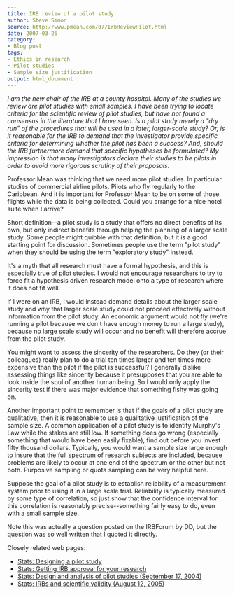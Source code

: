 ```yaml
---
title: IRB review of a pilot study
author: Steve Simon
source: http://www.pmean.com/07/IrbReviewPilot.html
date: 2007-03-26
category:
- Blog post
tags:
- Ethics in research
- Pilot studies
- Sample size justification
output: html_document
---
```

*I am the new chair of the IRB at a county hospital. Many of the studies
we review are pilot studies with small samples. I have been trying to
locate criteria for the scientific review of pilot studies, but have not
found a consensus in the literature that I have seen. Is a pilot study
merely a \"dry run\" of the procedures that will be used in a later,
larger-scale study? Or, is it reasonable for the IRB to demand that the
investigator provide specific criteria for determining whether the pilot
has been a success? And, should the IRB furthermore demand that specific
hypotheses be formulated? My impression is that many investigators
declare their studies to be pilots in order to avoid more rigorous
scrutiny of their proposals.*

Professor Mean was thinking that we need more pilot studies. In
particular studies of commercial airline pilots. Pilots who fly
regularly to the Caribbean. And it is important for Professor Mean to be
on some of those flights while the data is being collected. Could you
arrange for a nice hotel suite when I arrive?

Short definition\--a pilot study is a study that offers no direct
benefits of its own, but only indirect benefits through helping the
planning of a larger scale study. Some people might quibble with that
definition, but it is a good starting point for discussion. Sometimes
people use the term \"pilot study\" when they should be using the term
\"exploratory study\" instead.

It\'s a myth that all research must have a formal hypothesis, and this
is especially true of pilot studies. I would not encourage researchers
to try to force fit a hypothesis driven research model onto a type of
research where it does not fit well.

If I were on an IRB, I would instead demand details about the larger
scale study and why that larger scale study could not proceed
effectively without information from the pilot study. An economic
argument would not fly (we\'re running a pilot because we don\'t have
enough money to run a large study), because no large scale study will
occur and no benefit will therefore accrue from the pilot study.

You might want to assess the sincerity of the researchers. Do they (or
their colleagues) really plan to do a trial ten times larger and ten
times more expensive than the pilot if the pilot is successful? I
generally dislike assessing things like sincerity because it presupposes
that you are able to look inside the soul of another human being. So I
would only apply the sincerity test if there was major evidence that
something fishy was going on.

Another important point to remember is that if the goals of a pilot
study are qualitative, then it is reasonable to use a qualitative
justification of the sample size. A common application of a pilot study
is to identify Murphy\'s Law while the stakes are still low. If
something does go wrong (especially something that would have been
easily fixable), find out before you invest fifty thousand dollars.
Typically, you would want a sample size large enough to insure that the
full spectrum of research subjects are included, because problems are
likely to occur at one end of the spectrum or the other but not both.
Purposive sampling or quota sampling can be very helpful here.

Suppose the goal of a pilot study is to establish reliability of a
measurement system prior to using it in a large scale trial. Reliability
is typically measured by some type of correlation, so just show that the
confidence interval for this correlation is reasonably
precise\--something fairly easy to do, even with a small sample size.

Note this was actually a question posted on the IRBForum by DD, but the
question was so well written that I quoted it directly.

Closely related web pages:

-   [Stats: Designing a pilot study](../plan/pilot.asp)
-   [Stats: Getting IRB approval for your research](../plan/irb.asp)
-   [Stats: Design and analysis of pilot studies (September
    17, 2004)](http://www.childrensmercy.org/stats/weblog2004/PilotStudy.asp)
-   [Stats: IRBs and scientific validity (August
    12, 2005)](http://www.childrensmercy.org/stats/weblog2005/ScientificValidity.asp)
